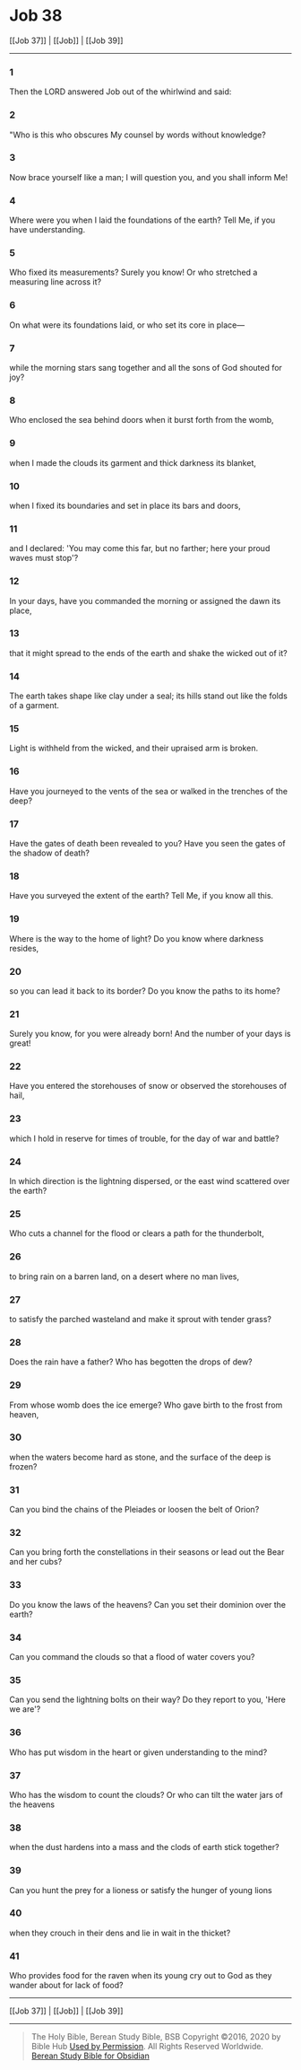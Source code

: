 # Job 38

[[Job 37]] | [[Job]] | [[Job 39]]

---

### 1
Then the LORD answered Job out of the whirlwind and said:

### 2
"Who is this who obscures My counsel by words without knowledge?

### 3
Now brace yourself like a man; I will question you, and you shall inform Me!

### 4
Where were you when I laid the foundations of the earth? Tell Me, if you have understanding.

### 5
Who fixed its measurements? Surely you know! Or who stretched a measuring line across it?

### 6
On what were its foundations laid, or who set its core in place—

### 7
while the morning stars sang together and all the sons of God shouted for joy?

### 8
Who enclosed the sea behind doors when it burst forth from the womb,

### 9
when I made the clouds its garment and thick darkness its blanket,

### 10
when I fixed its boundaries and set in place its bars and doors,

### 11
and I declared: 'You may come this far, but no farther; here your proud waves must stop'?

### 12
In your days, have you commanded the morning or assigned the dawn its place,

### 13
that it might spread to the ends of the earth and shake the wicked out of it?

### 14
The earth takes shape like clay under a seal; its hills stand out like the folds of a garment.

### 15
Light is withheld from the wicked, and their upraised arm is broken.

### 16
Have you journeyed to the vents of the sea or walked in the trenches of the deep?

### 17
Have the gates of death been revealed to you? Have you seen the gates of the shadow of death?

### 18
Have you surveyed the extent of the earth? Tell Me, if you know all this.

### 19
Where is the way to the home of light? Do you know where darkness resides,

### 20
so you can lead it back to its border? Do you know the paths to its home?

### 21
Surely you know, for you were already born! And the number of your days is great!

### 22
Have you entered the storehouses of snow or observed the storehouses of hail,

### 23
which I hold in reserve for times of trouble, for the day of war and battle?

### 24
In which direction is the lightning dispersed, or the east wind scattered over the earth?

### 25
Who cuts a channel for the flood or clears a path for the thunderbolt,

### 26
to bring rain on a barren land, on a desert where no man lives,

### 27
to satisfy the parched wasteland and make it sprout with tender grass?

### 28
Does the rain have a father? Who has begotten the drops of dew?

### 29
From whose womb does the ice emerge? Who gave birth to the frost from heaven,

### 30
when the waters become hard as stone, and the surface of the deep is frozen?

### 31
Can you bind the chains of the Pleiades or loosen the belt of Orion?

### 32
Can you bring forth the constellations in their seasons or lead out the Bear and her cubs?

### 33
Do you know the laws of the heavens? Can you set their dominion over the earth?

### 34
Can you command the clouds so that a flood of water covers you?

### 35
Can you send the lightning bolts on their way? Do they report to you, 'Here we are'?

### 36
Who has put wisdom in the heart or given understanding to the mind?

### 37
Who has the wisdom to count the clouds? Or who can tilt the water jars of the heavens

### 38
when the dust hardens into a mass and the clods of earth stick together?

### 39
Can you hunt the prey for a lioness or satisfy the hunger of young lions

### 40
when they crouch in their dens and lie in wait in the thicket?

### 41
Who provides food for the raven when its young cry out to God as they wander about for lack of food?

---

[[Job 37]] | [[Job]] | [[Job 39]]

---

> The Holy Bible, Berean Study Bible, BSB
> Copyright &copy;2016, 2020 by Bible Hub
> [Used by Permission](https://berean.bible/terms.htm). All Rights Reserved Worldwide.
> [Berean Study Bible for Obsidian](https://github.com/gapmiss/berean-study-bible-for-obsidian)</small>

